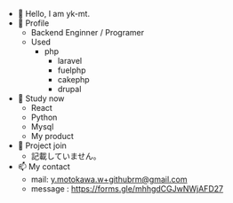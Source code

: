 - 👋 Hello, I am yk-mt.
- 👀 Profile
  - Backend Enginner / Programer
  - Used
    - php
      - laravel 
      - fuelphp 
      - cakephp
      - drupal
- 🌱 Study now
  - React
  - Python 
  - Mysql
  - My product
- 💞️ Project join 
  - 記載していません。
- 📫 My contact
  - mail: y.motokawa.w+githubrm@gmail.com 
  - message : https://forms.gle/mhhgdCGJwNWjAFD27

<!---
yk-mt/yk-mt is a ✨ special ✨ repository because its `README.md` (this file) appears on your GitHub profile.
You can click the Preview link to take a look at your changes.
--->
